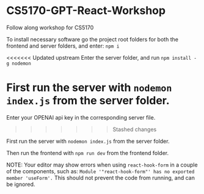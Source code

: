 # CS5170-GPT-React-Workshop

Follow along workshop for CS5170

To install necessary software go the project root folders for both the frontend and server folders, and enter: `npm i`

<<<<<<< Updated upstream
 Enter the server folder, and run `npm install -g nodemon`

 First run the server with `nodemon index.js` from the server folder.
=======
Enter your OPENAI api key in the corresponding server file.
>>>>>>> Stashed changes

First run the server with `nodemon index.js` from the server folder.

Then run the frontend with `npm run dev` from the frontend folder.

NOTE: Your editor may show errors when using `react-hook-form` in a couple of the components, such as: `Module '"react-hook-form"' has no exported member 'useForm'.` This should not prevent the code from running, and can be ignored.
